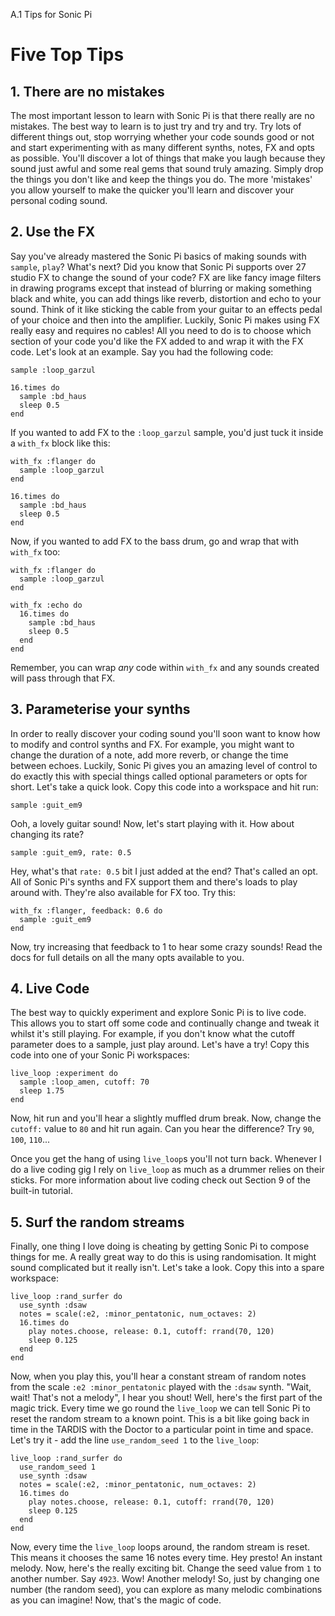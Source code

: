 A.1 Tips for Sonic Pi

# Five Top Tips

## 1. There are no mistakes

The most important lesson to learn with Sonic Pi is that there really
are no mistakes. The best way to learn is to just try and try and
try. Try lots of different things out, stop worrying whether your code
sounds good or not and start experimenting with as many different
synths, notes, FX and opts as possible. You'll discover a lot of things
that make you laugh because they sound just awful and some real gems
that sound truly amazing. Simply drop the things you don't like and keep
the things you do. The more 'mistakes' you allow yourself to make the
quicker you'll learn and discover your personal coding sound.


## 2. Use the FX

Say you've already mastered the Sonic Pi basics of making sounds with
`sample`, `play`? What's next? Did you know that Sonic Pi supports over
27 studio FX to change the sound of your code? FX are like fancy image
filters in drawing programs except that instead of blurring or making
something black and white, you can add things like reverb, distortion
and echo to your sound. Think of it like sticking the cable from your
guitar to an effects pedal of your choice and then into the
amplifier. Luckily, Sonic Pi makes using FX really easy and requires no
cables! All you need to do is to choose which section of your code you'd
like the FX added to and wrap it with the FX code. Let's look at an
example. Say you had the following code:

```
sample :loop_garzul

16.times do
  sample :bd_haus
  sleep 0.5
end
```

If you wanted to add FX to the `:loop_garzul` sample, you'd just tuck it
inside a `with_fx` block like this:

```
with_fx :flanger do
  sample :loop_garzul
end

16.times do
  sample :bd_haus
  sleep 0.5
end
```

Now, if you wanted to add FX to the bass drum, go and wrap that with
`with_fx` too:

```
with_fx :flanger do
  sample :loop_garzul
end

with_fx :echo do
  16.times do
    sample :bd_haus
    sleep 0.5
  end
end
```

Remember, you can wrap *any* code within `with_fx` and any sounds
created will pass through that FX. 


## 3. Parameterise your synths

In order to really discover your coding sound you'll soon want to know
how to modify and control synths and FX. For example, you might want to
change the duration of a note, add more reverb, or change the time
between echoes. Luckily, Sonic Pi gives you an amazing level of control
to do exactly this with special things called optional parameters or
opts for short. Let's take a quick look. Copy this code into a workspace
and hit run:

```
sample :guit_em9
```

Ooh, a lovely guitar sound! Now, let's start playing with it. How about
changing its rate?

```
sample :guit_em9, rate: 0.5
```

Hey, what's that `rate: 0.5` bit I just added at the end? That's called
an opt. All of Sonic Pi's synths and FX support them and there's loads
to play around with. They're also available for FX too. Try this:

```
with_fx :flanger, feedback: 0.6 do
  sample :guit_em9
end
```

Now, try increasing that feedback to 1 to hear some crazy sounds! Read the
docs for full details on all the many opts available to you.


## 4. Live Code

The best way to quickly experiment and explore Sonic Pi is to live
code. This allows you to start off some code and continually change and
tweak it whilst it's still playing. For example, if you don't know what
the cutoff parameter does to a sample, just play around. Let's have a try!
Copy this code into one of your Sonic Pi workspaces:

```
live_loop :experiment do
  sample :loop_amen, cutoff: 70
  sleep 1.75
end
```

Now, hit run and you'll hear a slightly muffled drum break. Now, change
the `cutoff:` value to `80` and hit run again. Can you hear the
difference? Try `90`, `100`, `110`...

Once you get the hang of using `live_loop`s you'll not turn
back. Whenever I do a live coding gig I rely on `live_loop` as much as a
drummer relies on their sticks. For more information about live coding
check out Section 9 of the built-in tutorial.

## 5. Surf the random streams

Finally, one thing I love doing is cheating by getting Sonic Pi to
compose things for me.  A really great way to do this is using
randomisation. It might sound complicated but it really isn't. Let's
take a look. Copy this into a spare workspace:

```
live_loop :rand_surfer do
  use_synth :dsaw
  notes = scale(:e2, :minor_pentatonic, num_octaves: 2)
  16.times do
    play notes.choose, release: 0.1, cutoff: rrand(70, 120)
    sleep 0.125
  end
end
```

Now, when you play this, you'll hear a constant stream of random notes
from the scale `:e2 :minor_pentatonic` played with the `:dsaw`
synth. "Wait, wait! That's not a melody", I hear you shout! Well, here's
the first part of the magic trick. Every time we go round the
`live_loop` we can tell Sonic Pi to reset the random stream to a known
point. This is a bit like going back in time in the TARDIS with the
Doctor to a particular point in time and space. Let's try it - add the
line `use_random_seed 1` to the `live_loop`:

```
live_loop :rand_surfer do
  use_random_seed 1
  use_synth :dsaw
  notes = scale(:e2, :minor_pentatonic, num_octaves: 2)
  16.times do
    play notes.choose, release: 0.1, cutoff: rrand(70, 120)
    sleep 0.125
  end
end
```

Now, every time the `live_loop` loops around, the random stream is
reset. This means it chooses the same 16 notes every time. Hey presto!
An instant melody. Now, here's the really exciting bit. Change the seed
value from `1` to another number. Say `4923`. Wow! Another melody! So,
just by changing one number (the random seed), you can explore as many
melodic combinations as you can imagine! Now, that's the magic of code.
